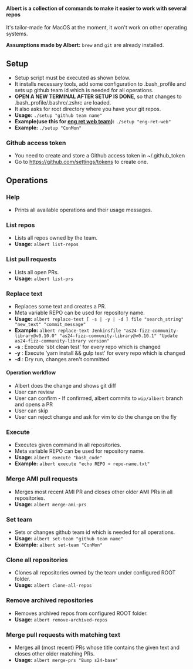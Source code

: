 #### Albert is a collection of commands to make it easier to work with several repos

It's tailor-made for MacOS at the moment, it won't work on other operating systems.

**Assumptions made by Albert:** ```brew``` and ```git``` are already installed.

## Setup
- Setup script must be executed as shown below.
- It installs necessary tools, add some configuration to .bash_profile and sets up github team id which is needed for all operations.
- **OPEN A NEW TERMINAL AFTER SETUP IS DONE**, so that changes to .bash_profile/.bashrc/.zshrc are loaded.
- It also asks for root directory where you have your git repos.
- **Usage:** ```./setup "github team name"```
- **Example(use this for [eng ret web team](https://github.com/orgs/Scout24/teams/as24-cxp-engagement-retention-web)):** ```./setup "eng-ret-web"```
- **Example:** ```./setup "ConMon"```

### Github access token
- You need to create and store a Github access token in ~/.github_token
- Go to https://github.com/settings/tokens to create one.

## Operations
### Help
- Prints all available operations and their usage messages.

### List repos
- Lists all repos owned by the team.
- **Usage:** ```albert list-repos```

### List pull requests
- Lists all open PRs.
- **Usage:** ```albert list-prs```

### Replace text
- Replaces some text and creates a PR. 
- Meta variable REPO can be used for repository name.
- **Usage:** ```albert replace-text [ -s | -y | -d ] file "search_string" "new_text" "commit_message"```
- **Example:** ```albert replace-text Jenkinsfile "as24-fizz-community-library@v0.10.0" "as24-fizz-community-library@v0.10.1" "Update as24-fizz-community-library version"```
- **-s** : Execute 'sbt clean test' for every repo which is changed
- **-y** : Execute 'yarn install && gulp test' for every repo which is changed
- **-d** : Dry run, changes aren't committed
#### Operation workflow
- Albert does the change and shows git diff
- User can review
- User can confirm - If confirmed, albert commits to `wip/albert` branch and opens a PR
- User can skip
- User can reject change and ask for vim to do the change on the fly

### Execute
- Executes given command in all repositories. 
- Meta variable REPO can be used for repository name.
- **Usage:** ```albert execute "bash_code"```
- **Example:** ```albert execute "echo REPO > repo-name.txt"```

### Merge AMI pull requests
- Merges most recent AMI PR and closes other older AMI PRs in all repositories.
- **Usage:** ```albert merge-ami-prs```

### Set team
- Sets or changes github team id which is needed for all operations.
- **Usage:** ```albert set-team "github team name"```
- **Example:** ```albert set-team "ConMon"```

### Clone all repositories
- Clones all repositories owned by the team under configured ROOT folder.
- **Usage:** ```albert clone-all-repos```

### Remove archived repositories
- Removes archived repos from configured ROOT folder.
- **Usage:** ```albert remove-archived-repos```


### Merge pull requests with matching text
- Merges all (most recent) PRs whose title contains the given text and closes other older matching PRs.
- **Usage:** ```albert merge-prs "Bump s24-base"```

